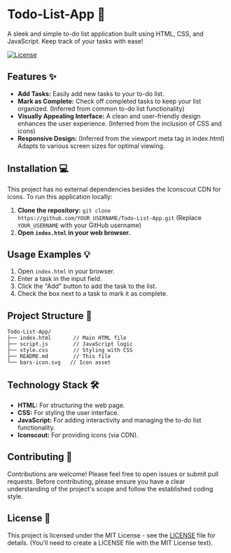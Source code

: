 # Todo-List-App 📝

A sleek and simple to-do list application built using HTML, CSS, and JavaScript.  Keep track of your tasks with ease!

[![License](https://img.shields.io/badge/License-MIT-blue.svg)](https://opensource.org/licenses/MIT)


## Features ✨

* **Add Tasks:** Easily add new tasks to your to-do list.
* **Mark as Complete:** Check off completed tasks to keep your list organized.  (Inferred from common to-do list functionality)
* **Visually Appealing Interface:**  A clean and user-friendly design enhances the user experience. (Inferred from the inclusion of CSS and icons)
* **Responsive Design:** (Inferred from the viewport meta tag in index.html) Adapts to various screen sizes for optimal viewing.


## Installation 💻

This project has no external dependencies besides the Iconscout CDN for icons.  To run this application locally:

1. **Clone the repository:**  `git clone https://github.com/YOUR_USERNAME/Todo-List-App.git`  (Replace `YOUR_USERNAME` with your GitHub username)
2. **Open `index.html` in your web browser.**


## Usage Examples 💡

1. Open `index.html` in your browser.
2. Enter a task in the input field.
3. Click the "Add" button to add the task to the list.
4. Check the box next to a task to mark it as complete.


## Project Structure 📁

```
Todo-List-App/
├── index.html       // Main HTML file
├── script.js        // JavaScript logic
├── style.css        // Styling with CSS
├── README.md        // This file
└── bars-icon.svg   // Icon asset
```


## Technology Stack 🛠️

* **HTML:** For structuring the web page.
* **CSS:** For styling the user interface.
* **JavaScript:** For adding interactivity and managing the to-do list functionality.
* **Iconscout:** For providing icons (via CDN).


## Contributing 🤝

Contributions are welcome! Please feel free to open issues or submit pull requests.  Before contributing, please ensure you have a clear understanding of the project's scope and follow the established coding style.


## License 📄

This project is licensed under the MIT License - see the [LICENSE](LICENSE) file for details. (You'll need to create a LICENSE file with the MIT License text).
